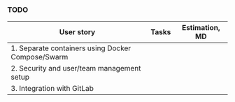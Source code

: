 ### TODO 

| User story                                             | Tasks                               | Estimation, MD                 | 
| ------------------------------------------------------ | ----------------------------------- | ------------------------------ |
| 1. Separate containers using Docker Compose/Swarm      |                                     |                                |
| 2. Security and user/team management setup             |                                     |                                |
| 3. Integration with GitLab                             |                                     |                                |


